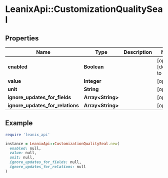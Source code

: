 # LeanixApi::CustomizationQualitySeal

## Properties

| Name | Type | Description | Notes |
| ---- | ---- | ----------- | ----- |
| **enabled** | **Boolean** |  | [optional][default to false] |
| **value** | **Integer** |  | [optional] |
| **unit** | **String** |  | [optional] |
| **ignore_updates_for_fields** | **Array&lt;String&gt;** |  | [optional] |
| **ignore_updates_for_relations** | **Array&lt;String&gt;** |  | [optional] |

## Example

```ruby
require 'leanix_api'

instance = LeanixApi::CustomizationQualitySeal.new(
  enabled: null,
  value: null,
  unit: null,
  ignore_updates_for_fields: null,
  ignore_updates_for_relations: null
)
```

